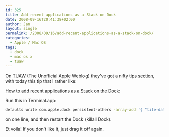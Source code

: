 ```yaml
---
id: 325
title: Add recent applications as a Stack on Dock
date: 2008-09-16T20:41:38+02:00
author: Jan
layout: single
permalink: /2008/09/16/add-recent-applications-as-a-stack-on-dock/
categories:
  - Apple / Mac OS
tags:
  - dock
  - mac os x
  - tuaw
---
```

On [TUAW](http://www.tuaw.com/) (The Unofficial Apple Weblog) they've got a nifty [tips section](http://www.tuaw.com/tag/tips/), with today this tip that I rather like:

[How to add recent applications as a Stack on the Dock](http://www.tuaw.com/2008/09/16/terminal-tips-add-recent-applications-as-a-stack-on-dock/):

Run this in Terminal.app:

```bash
defaults write com.apple.dock persistent-others -array-add '{ "tile-data" = { "list-type" = 1; }; "tile-type" = "recents-tile"; }'
``` 

on one line, and then restart the Dock (killall Dock). 

Et voila! If you don't like it, just drag it off again.